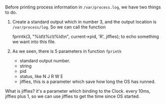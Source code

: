 Before printing process information in `/var/process.log`, we have two things to do.

1. Create a standard output which in number 3, and the output location is `/var/process/log`. So we can call the function

	fprintk(3, "%ld\t%c\t%ld\n", current->pid, 'R', jiffies); 
to echo something we want into this file.

2. As we seen, there is 5 parameters in function `fprintk`

	* standard output number.
	* string
	* pid
	* status, like N J R W E
	* jiffies, this is a parameter which save how long the OS has runned.

What is jiffies? it's a parameter which binding to the Clock. every 10ms, jiffies plus 1, so we can use jiffies to get the time since OS started.
